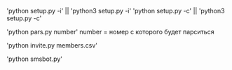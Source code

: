 'python setup.py -i' || 'python3 setup.py -i'
'python setup.py -c' || 'python3 setup.py -c'

'python pars.py number'
number = номер с которого будет парситься 

'python invite.py members.csv'

'python smsbot.py'

